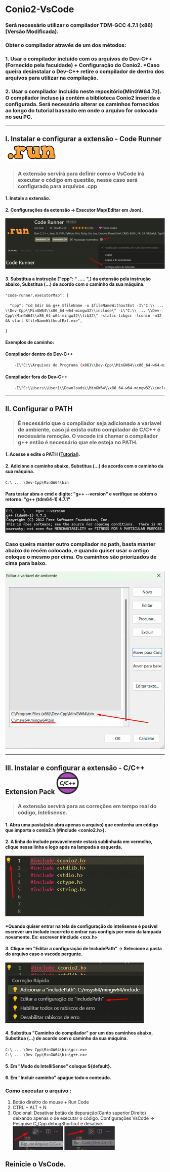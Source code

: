 # Conio2-VsCode
### Será necessário utilizar o compilador TDM-GCC 4.7.1 (x86) (Versão Modificada).
### Obter o compilador através de um dos métodos: 
### 1. Usar o compilador incluído com os arquivos do Dev-C++(Fornecido pela faculdade) + Configuração do Conio2. *Caso queira desinstalar o Dev-C++ retire o compilador de dentro dos arquivos para utilizar na compilação.
### 2. Usar o compilador incluído neste repositório(MinGW64.7z). O compilador incluso já contém a biblioteca Conio2 inserida e configurada. Será necessário alterar os caminhos fornecidos ao longo do tutorial baseado em onde o arquivo for colocado no seu PC.

***

## I. Instalar e configurar a extensão - Code Runner <a href="https://marketplace.visualstudio.com/items?itemName=formulahendry.code-runner"><img src = "https://github.com/mateus-sm/Images/blob/main/CodeRunner.png"></a>
> ### A extensão servirá para definir como o VsCode irá executar o código em questão, nesse caso será configurado para arquivos .cpp
#### 1. Instale a extensão.
#### 2. Configurações da extensão -> Executor Map(Editar em Json).
![Config](https://github.com/mateus-sm/Images/blob/main/Config.png)
#### 3. Substitua a instrução ["cpp": " ..... ",] da extensão pela instrução abaixo, Substitua (...) de acordo com o caminho da sua máquina.

    "code-runner.executorMap": {  

      "cpp": "cd $dir && g++ $fileName -o $fileNameWithoutExt -I\"C:\\ ... \\Dev-Cpp\\MinGW64\\x86_64-w64-mingw32\\include\" -L\"C:\\ ... \\Dev-Cpp\\MinGW64\\x86_64-w64-mingw32\\lib32\" -static-libgcc -lconio -m32 && start $fileNameWithoutExt.exe",  

    }

#### Exemplos de caminho:
#### Compilador dentro do Dev-C++
```bash
    -I\"C:\\Arquivos de Programa (x86)\\Dev-Cpp\\MinGW64\\x86_64-w64-mingw32\\include\"
```
#### Compilador fora do Dev-C++
```bash
    -I\"C:\\Users\\User1\\Downloads\\MinGW64\\x86_64-w64-mingw32\\include\"
```

***
 
## II. Configurar o PATH
> ### É necessário que o compilador seja adicionado a variavel de ambiente, caso já exista outro compilador de C/C++ é necessária remoção. O vscode irá chamar o compilador g++ então é necessário que ele esteja no PATH.
#### 1. Acesse e edite o PATH ([Tutorial](https://www.youtube.com/watch?v=ing2pLCrvxo)).
#### 2. Adicione o caminho abaixo, Substitua (...) de acordo com o caminho da sua máquina.

    C:\ ... \Dev-Cpp\MinGW64\bin

#### Para testar abra o cmd e digite: "g++ --version" e verifique se obtem o retorno: "g++ (tdm64-1) 4.7.1"
![CMD](https://github.com/mateus-sm/Images/blob/main/cmd.png)

### Caso queira manter outro compilador no path, basta manter abaixo do recém colocado, e quando quiser usar o antigo coloque o mesmo por cima. Os caminhos são priorizados de cima para baixo.
![PATH](https://github.com/mateus-sm/Images/blob/main/path.png)

***

## III. Instalar e configurar a extensão - C/C++ Extension Pack <a href="https://marketplace.visualstudio.com/items?itemName=ms-vscode.cpptools-extension-pack"><img src = "https://github.com/mateus-sm/Images/blob/main/C-C%2B%2B.png" width = "70"></a>
> ### A extensão servirá para as correções em tempo real do código, Intelisense.
#### 1. Abra uma pasta(não abra apenas o arquivo) que contenha um código que importa o conio2.h (#include <conio2.h>).
#### 2. A linha do include provavelmente estará sublinhada em vermelho, clique nessa linha e logo após na lampada a esquerda.
![Imagem Demonstração](https://github.com/mateus-sm/Images/blob/main/IncludePath.png) 
#### *Quando quiser entrar na tela de configuração do intelisense é posível escrever um include incorreto e entrar nas configis por meio da lampada novamente. Ex: escrever #include <xxx.h>
#### 3. Clique em "Editar a configuração de IncludePath" -> Selecione a pasta do arquivo caso o vscode pergunte.
![Imagem Demonstração](https://github.com/mateus-sm/Images/blob/main/IncludePath2.png)
#### 4. Substitua "Caminho do compilador" por um dos caminhos abaixo, Substitua (...) de acordo com o caminho da sua máquina.

    C:\ ... \Dev-Cpp\MinGW64\bin\gcc.exe 
    C:\ ... \Dev-Cpp\MinGW64\bin\g++.exe 
    
 #### 5. Em "Modo do IntelliSense" coloque ${default}.
 #### 6. Em "Incluir caminho" apague todo o conteúdo.


 ### Como executar o arquivo : 
1. Botão direitro do mouse + Run Code  
2. CTRL + ALT + N
3. Opcional: Desativar botão de depuração(Canto superior Direito) deixando apenas o de executar o código.
   Configurações VsCode -> Pesquise C_Cpp.debugShortcut e desative.  
 ![RunA](https://github.com/mateus-sm/Images/blob/main/RunA.png)
 ![RunB](https://github.com/mateus-sm/Images/blob/main/RunB.png)
 
 ## Reinicie o VsCode.
